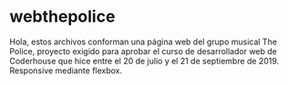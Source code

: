 # webthepolice

Hola, estos archivos conforman una página web del grupo musical The Police, proyecto exigido para aprobar el curso de desarrollador web
de Coderhouse que hice entre el 20 de julio y el 21 de septiembre de 2019. Responsive mediante flexbox.
